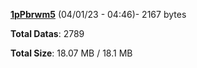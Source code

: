 [**1pPbrwm5**](/data/1pPbrwm5.txt) (04/01/23 - 04:46)- 2167 bytes

**Total Datas**: 2789

**Total Size**: 18.07 MB / 18.1 MB